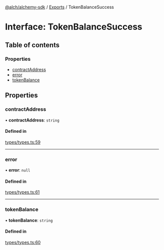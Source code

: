 [@alch/alchemy-sdk](../README.md) / [Exports](../modules.md) / TokenBalanceSuccess

# Interface: TokenBalanceSuccess

## Table of contents

### Properties

- [contractAddress](TokenBalanceSuccess.md#contractaddress)
- [error](TokenBalanceSuccess.md#error)
- [tokenBalance](TokenBalanceSuccess.md#tokenbalance)

## Properties

### contractAddress

• **contractAddress**: `string`

#### Defined in

[types/types.ts:59](https://github.com/alchemyplatform/alchemy-sdk-js/blob/865aa2b/src/types/types.ts#L59)

___

### error

• **error**: ``null``

#### Defined in

[types/types.ts:61](https://github.com/alchemyplatform/alchemy-sdk-js/blob/865aa2b/src/types/types.ts#L61)

___

### tokenBalance

• **tokenBalance**: `string`

#### Defined in

[types/types.ts:60](https://github.com/alchemyplatform/alchemy-sdk-js/blob/865aa2b/src/types/types.ts#L60)
